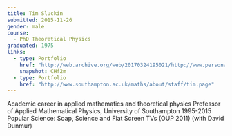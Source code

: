 ```yaml
---
title: Tim Sluckin
submitted: 2015-11-26
gender: male
course:
  - PhD Theoretical Physics
graduated: 1975
links:
  - type: Portfolio
    href: "http://web.archive.org/web/20170324195021/http://www.personal.soton.ac.uk/tim/"
    snapshot: CHf2m
  - type: Portfolio
    href: "http://www.southampton.ac.uk/maths/about/staff/tim.page"
---
```


Academic career in applied mathematics and theoretical physics
Professor of Applied Mathematical Physics, University of Southampton 1995-2015
Popular Science: Soap, Science and Flat Screen TVs (OUP 2011) (with David Dunmur)








